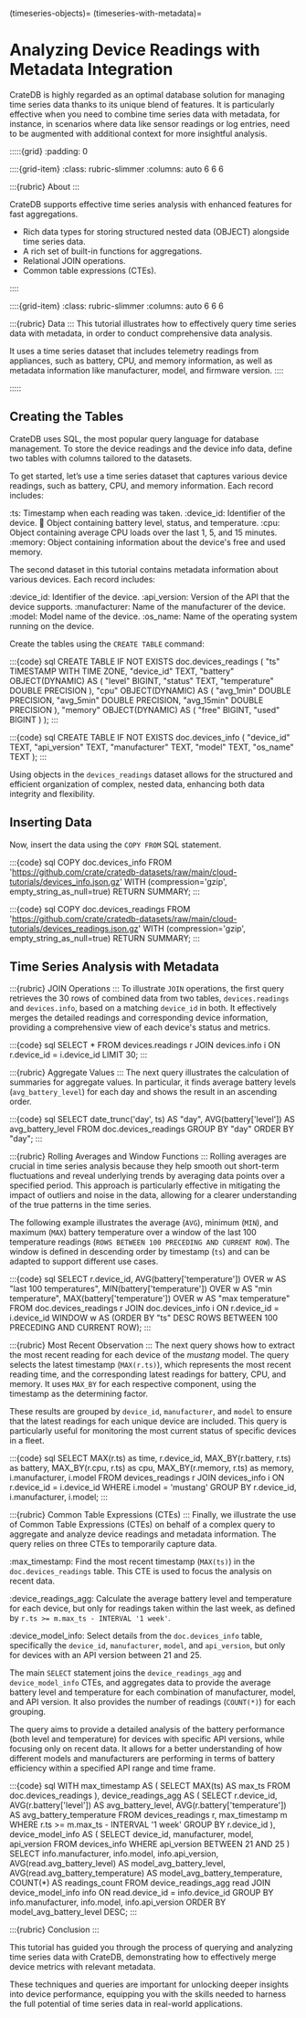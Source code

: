 (timeseries-objects)=
(timeseries-with-metadata)=

# Analyzing Device Readings with Metadata Integration

CrateDB is highly regarded as an optimal database solution for managing
time series data thanks to its unique blend of features. It is particularly
effective when you need to combine time series data with metadata, for
instance, in scenarios where data like sensor readings or log entries, need
to be augmented with additional context for more insightful analysis.


:::::{grid}
:padding: 0

::::{grid-item}
:class: rubric-slimmer
:columns: auto 6 6 6

:::{rubric} About
:::

CrateDB supports effective time series analysis with enhanced features
for fast aggregations.

- Rich data types for storing structured nested data (OBJECT) alongside
  time series data.
- A rich set of built-in functions for aggregations.
- Relational JOIN operations.
- Common table expressions (CTEs).

::::

::::{grid-item}
:class: rubric-slimmer
:columns: auto 6 6 6

:::{rubric} Data
:::
This tutorial illustrates how to effectively query time series data with
metadata, in order to conduct comprehensive data analysis.

It uses a time series dataset that includes telemetry readings from appliances,
such as battery, CPU, and memory information, as well as metadata information
like manufacturer, model, and firmware version.
::::

:::::


## Creating the Tables

CrateDB uses SQL, the most popular query language for database management. To
store the device readings and the device info data, define two tables with
columns tailored to the datasets.

To get started, let’s use a time series dataset that captures various device
readings, such as battery, CPU, and memory information. Each record includes:

:ts: Timestamp when each reading was taken.
:device_id: Identifier of the device.
:battery: Object containing battery level, status, and temperature.
:cpu: Object containing average CPU loads over the last 1, 5, and 15 minutes.
:memory: Object containing information about the device's free and used memory.

The second dataset in this tutorial contains metadata information about various
devices. Each record includes:

:device_id: Identifier of the device.
:api_version: Version of the API that the device supports.
:manufacturer: Name of the manufacturer of the device.
:model: Model name of the device.
:os_name: Name of the operating system running on the device.

Create the tables using the `CREATE TABLE` command:

:::{code} sql
CREATE TABLE IF NOT EXISTS doc.devices_readings (
   "ts" TIMESTAMP WITH TIME ZONE,
   "device_id" TEXT,
   "battery" OBJECT(DYNAMIC) AS (
      "level" BIGINT,
      "status" TEXT,
      "temperature" DOUBLE PRECISION
   ),
   "cpu" OBJECT(DYNAMIC) AS (
      "avg_1min" DOUBLE PRECISION,
      "avg_5min" DOUBLE PRECISION,
      "avg_15min" DOUBLE PRECISION
   ),
   "memory" OBJECT(DYNAMIC) AS (
      "free" BIGINT,
      "used" BIGINT
   )
);
:::

:::{code} sql
CREATE TABLE IF NOT EXISTS doc.devices_info (
   "device_id" TEXT,
   "api_version" TEXT,
   "manufacturer" TEXT,
   "model" TEXT,
   "os_name" TEXT
);
:::

Using objects in the `devices_readings` dataset allows for the structured and efficient organization of complex, nested data, enhancing both data integrity and flexibility. 

## Inserting Data

Now, insert the data using the `COPY FROM` SQL statement.

:::{code} sql
COPY doc.devices_info
FROM 'https://github.com/crate/cratedb-datasets/raw/main/cloud-tutorials/devices_info.json.gz'
WITH (compression='gzip', empty_string_as_null=true)
RETURN SUMMARY;
:::

:::{code} sql
COPY doc.devices_readings
FROM 'https://github.com/crate/cratedb-datasets/raw/main/cloud-tutorials/devices_readings.json.gz'
WITH (compression='gzip', empty_string_as_null=true)
RETURN SUMMARY;
:::

## Time Series Analysis with Metadata


:::{rubric} JOIN Operations
:::
To illustrate `JOIN` operations, the first query retrieves the 30 rows of combined data from two tables, `devices.readings` and `devices.info`, based on a matching `device_id` in both. It effectively merges the detailed readings and corresponding device information, providing a comprehensive view of each device's status and metrics.

:::{code} sql
SELECT *
FROM devices.readings r
JOIN devices.info i ON r.device_id = i.device_id
LIMIT 30;
:::


:::{rubric} Aggregate Values
:::
The next query illustrates the calculation of summaries for aggregate values. In particular, it finds average battery levels (`avg_battery_level`) for each day and shows the result in an ascending order.

:::{code} sql
SELECT date_trunc('day', ts) AS "day", AVG(battery['level']) AS avg_battery_level
FROM doc.devices_readings
GROUP BY "day"
ORDER BY "day";
:::


:::{rubric} Rolling Averages and Window Functions
:::
Rolling averages are crucial in time series analysis because they help smooth out short-term fluctuations and reveal underlying trends by averaging data points over a specified period. This approach is particularly effective in mitigating the impact of outliers and noise in the data, allowing for a clearer understanding of the true patterns in the time series. 

The following example illustrates the average (`AVG`), minimum (`MIN`), and maximum (`MAX`) battery temperature over a window of the last 100 temperature readings (`ROWS BETWEEN 100 PRECEDING AND CURRENT ROW`). The window is defined in descending order by timestamp (`ts`) and can be adapted to support different use cases. 

:::{code} sql
SELECT r.device_id,
       AVG(battery['temperature']) OVER w AS "last 100 temperatures",
       MIN(battery['temperature']) OVER w AS "min temperature",
       MAX(battery['temperature']) OVER w AS "max temperature"
FROM doc.devices_readings r
JOIN doc.devices_info i ON r.device_id = i.device_id
WINDOW w AS (ORDER BY "ts" DESC ROWS BETWEEN 100 PRECEDING AND CURRENT ROW);
:::


:::{rubric} Most Recent Observation
:::
The next query shows how to extract the most recent reading for each device of
the _mustang_ model. The query selects the latest timestamp (`MAX(r.ts)`),
which represents the most recent reading time, and the corresponding latest
readings for battery, CPU, and memory. It uses `MAX_BY` for each respective
component, using the timestamp as the determining factor.

These results are grouped by `device_id`, `manufacturer`, and `model` to ensure
that the latest readings for each unique device are included. This query is
particularly useful for monitoring the most current status of specific devices
in a fleet.

:::{code} sql
SELECT 
    MAX(r.ts) as time,
    r.device_id,
    MAX_BY(r.battery, r.ts) as battery,
    MAX_BY(r.cpu, r.ts) as cpu,
    MAX_BY(r.memory, r.ts) as memory,
    i.manufacturer,
    i.model
FROM 
    devices_readings r
JOIN 
    devices_info i ON r.device_id = i.device_id
WHERE 
    i.model = 'mustang'
GROUP BY 
    r.device_id, i.manufacturer, i.model;
:::


:::{rubric} Common Table Expressions (CTEs)
:::
Finally, we illustrate the use of Common Table Expressions (CTEs) on behalf of
a complex query to aggregate and analyze device readings and metadata information.
The query relies on three CTEs to temporarily capture data.

:max_timestamp:
    Find the most recent timestamp (`MAX(ts)`) in the
    `doc.devices_readings` table. This CTE is used to focus the analysis
    on recent data.

:device_readings_agg:
    Calculate the average battery level and temperature for each
    device, but only for readings taken within the last week, as defined by
    `r.ts >= m.max_ts - INTERVAL '1 week'`. 

:device_model_info:
    Select details from the `doc.devices_info` table, specifically
    the `device_id`, `manufacturer`, `model`, and `api_version`, but only for
    devices with an API version between 21 and 25.

The main `SELECT` statement joins the `device_readings_agg` and `device_model_info`
CTEs, and aggregates data to provide the average battery level and temperature
for each combination of manufacturer, model, and API version.
It also provides the number of readings (`COUNT(*)`) for each grouping.

The query aims to provide a detailed analysis of the battery performance (both level and temperature) for devices with specific API versions, while focusing only on recent data. It allows for a better understanding of how different models and manufacturers are performing in terms of battery efficiency within a specified API range and time frame.

:::{code} sql
WITH 
max_timestamp AS (
    SELECT MAX(ts) AS max_ts
    FROM doc.devices_readings
),
device_readings_agg AS (
    SELECT 
        r.device_id,
        AVG(r.battery['level']) AS avg_battery_level,
        AVG(r.battery['temperature']) AS avg_battery_temperature
    FROM 
        devices_readings r, max_timestamp m
    WHERE 
        r.ts >= m.max_ts - INTERVAL '1 week'
    GROUP BY 
        r.device_id
),
device_model_info AS (
    SELECT 
        device_id,
        manufacturer,
        model,
        api_version
    FROM 
        devices_info
    WHERE 
        api_version BETWEEN 21 AND 25
)
SELECT 
    info.manufacturer,
    info.model,
    info.api_version,
    AVG(read.avg_battery_level) AS model_avg_battery_level,
    AVG(read.avg_battery_temperature) AS model_avg_battery_temperature,
    COUNT(*) AS readings_count
FROM 
    device_readings_agg read
JOIN 
    device_model_info info 
ON 
    read.device_id = info.device_id
GROUP BY 
    info.manufacturer, 
    info.model, 
    info.api_version
ORDER BY 
    model_avg_battery_level DESC;
:::


:::{rubric} Conclusion
:::

This tutorial has guided you through the process of querying and
analyzing time series data with CrateDB, demonstrating how to effectively merge
device metrics with relevant metadata.

These techniques and queries are important for unlocking deeper insights into
device performance, equipping you with the skills needed to harness the full
potential of time series data in real-world applications.

